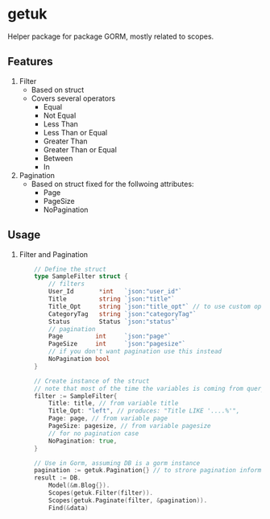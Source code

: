# getuk
Helper package for package GORM, mostly related to scopes.

## Features
1. Filter
    - Based on struct
    - Covers several operators
        - Equal
        - Not Equal
        - Less Than
        - Less Than or Equal
        - Greater Than
        - Greater Than or Equal
        - Between
        - In
2. Pagination
    - Based on struct fixed for the follwoing attributes:
        - Page
        - PageSize
        - NoPagination


## Usage
1. Filter and Pagination
    ```Go
        // Define the struct
        type SampleFilter struct {
            // filters
            User_Id       *int   `json:"user_id"`
            Title         string `json:"title"`
            Title_Opt     string `json:"title_opt"` // to use custom operator other than equal
            CategoryTag   string `json:"categoryTag"`
            Status        Status `json:"status"`
            // pagination
            Page         int     `json:"page"`
            PageSize     int     `json:"pagesize"`
            // if you don't want pagination use this instead
            NoPagination bool
        }

        // Create instance of the struct
        // note that most of the time the variables is coming from query string param
        filter := SampleFilter{
            Title: title, // from variable title
            Title_Opt: "left", // produces: "Title LIKE '....%'",
            Page: page, // from variable page
            PageSize: pagesize, // from variable pagesize
            // for no pagination case
            NoPagination: true,
        }

        // Use in Gorm, assuming DB is a gorm instance
        pagination := getuk.Pagination{} // to strore pagination information
        result := DB.
            Model(&m.Blog{}).
            Scopes(getuk.Filter(filter)).
            Scopes(getuk.Paginate(filter, &pagination)).
            Find(&data)
    ```